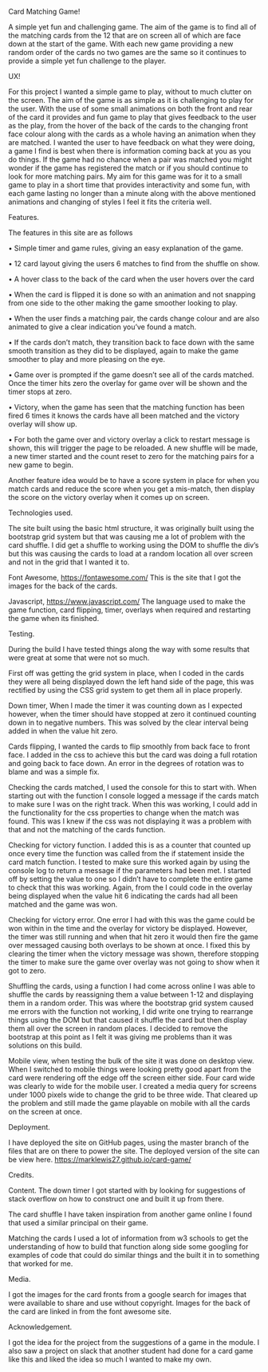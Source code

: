 Card Matching Game!


A simple yet fun and challenging game. The aim of the game is to find all of the matching cards from the 12 that are on 
screen all of which are face down at the start of the game.
With each new game providing a new random order of the cards no two games are the same so it continues to provide a simple
yet fun challenge to the player.


UX!

For this project I wanted a simple game to play, without to much clutter on the screen. The aim of the game is as simple 
as it is challenging to play for the user.
With the use of some small animations on both the front and rear of the card it provides and fun game to play that gives 
feedback to the user as the play, from the hover of the back of the cards to the changing front face colour along with the
cards as a whole having an animation when they are matched.
I wanted the user to have feedback on what they were doing, a game I find is best when there is information coming back at
you as you do things. If the game had no chance when a pair was matched you might wonder if the game has registered the match
or if you should continue to look for more matching pairs.
My aim for this game was for it to a small game to play in a short time that provides interactivity and some fun, with each
game lasting no longer than a minute along with the above mentioned animations and changing of styles I feel it fits the criteria well.


Features.

The features in this site are as follows 

•	Simple timer and game rules, giving an easy explanation of the game.

•	12 card layout giving the users 6 matches to find from the shuffle on show.

•	A hover class to the back of the card when the user hovers over the card

•	When the card is flipped it is done so with an animation and not snapping from one side to the other making the 
  game smoother looking to play.
  
•	When the user finds a matching pair, the cards change colour and are also animated to give a clear indication you’ve found a match.

•	If the cards don’t match, they transition back to face down with the same smooth transition as they did to be displayed, 
  again to make the game smoother to play and more pleasing on the eye.
  
•	Game over is prompted if the game doesn’t see all of the cards matched. Once the timer hits zero the overlay for game over 
  will be shown and the timer stops at zero.
  
•	Victory, when the game has seen that the matching function has been fired 6 times it knows the cards have all been matched 
  and the victory overlay will show up.
  
•	For both the game over and victory overlay a click to restart message is shown, this will trigger the page to be reloaded.
  A new shuffle will be made, a new timer started and the count reset to zero for the matching pairs for a new game to begin.
  
  
Another feature idea would be to have a score system in place for when you match cards and reduce the score when you get a mis-match,
then display the score on the victory overlay when it comes up on screen.


Technologies used.

The site built using the basic html structure, it was originally built using the bootstrap grid system but that was causing me a 
lot of problem with the card shuffle. I did get a shuffle to working using the DOM to shuffle the div’s but this was causing the 
cards to load at a random location all over screen and not in the grid that I wanted it to.

Font Awesome, https://fontawesome.com/  This is the site that I got the images for the back of the cards.

Javascript, https://www.javascript.com/ The language used to make the game function, card flipping, timer, overlays when required 
and restarting the game when its finished.


Testing.

During the build I have tested things along the way with some results that were great at some that were not so much.

First off was getting the grid system in place, when I coded in the cards they were all being displayed down the left hand side of
the page, this was rectified by using the CSS grid system to get them all in place properly.

Down timer, When I made the timer it was counting down as I expected however, when the timer should have stopped at zero it continued 
counting down in to negative numbers. This was solved by the clear interval being added in when the value hit zero.

Cards flipping, I wanted the cards to flip smoothly from back face to front face. I added in the css to achieve this but the card was
doing a full rotation and going back to face down. An error in the degrees of rotation was to blame and was a simple fix.

Checking the cards matched, I used the console for this to start with. When starting out with the function I console logged a message
if the cards match to make sure I was on the right track. When this was working, I could add in the functionality for the css 
properties to change when the match was found. This was I knew if the css was not displaying it was a problem with that and not 
the matching of the cards function.

Checking for victory function. I added this is as a counter that counted up once every time the function was called from the if 
statement inside the card match function. I tested to make sure this worked again by using the console log to return a message 
if the parameters had been met. I started off by setting the value to one so I didn’t have to complete the entire game to check 
that this was working. Again, from the I could code in the overlay being displayed when the value hit 6 indicating the cards had 
all been matched and the game was won.

Checking for victory error. One error I had with this was the game could be won within in the time and the overlay for victory
be displayed. However, the timer was still running and when that hit zero it would then fire the game over messaged causing both
overlays to be shown at once. I fixed this by clearing the timer when the victory message was shown, therefore stopping the timer
to make sure the game over overlay was not going to show when it got to zero.

Shuffling the cards, using a function I had come across online I was able to shuffle the cards by reassigning them a value between
1-12 and displaying them in a random order. This was where the bootstrap grid system caused me errors with the function not working,
I did write one trying to rearrange things using the DOM but that caused it shuffle the card but then display them all over the screen
in random places. I decided to remove the bootstrap at this point as I felt it was giving me problems than it was solutions on this 
build.

Mobile view, when testing the bulk of the site it was done on desktop view. When I switched to mobile things were looking pretty
good apart from the card were rendering off the edge off the screen either side. Four card wide was clearly to wide for the mobile user. 
I created a media query for screens under 1000 pixels wide to change the grid to be three wide. That cleared up the problem and still 
made the game playable on mobile with all the cards on the screen at once.


Deployment.

I have deployed the site on GitHub pages, using the master branch of the files that are on there to power the site.
The deployed version of the site can be view here. https://marklewis27.github.io/card-game/


Credits.

Content. 
The down timer I got started with by looking for suggestions of stack overflow on how to construct one and built it up from there.

The card shuffle I have taken inspiration from another game online I found that used a similar principal on their game.

Matching the cards I used a lot of information from w3 schools to get the understanding of how to build that function along side
some googling for examples of code that could do similar things and the built it in to something that worked for me.


Media.

I got the images for the card fronts from a google search for images that were available to share and use without copyright.
Images for the back of the card are linked in from the font awesome site.


Acknowledgement.

I got the idea for the project from the suggestions of a game in the module. I also saw a project on slack that another student had
done for a card game like this and liked the idea so much I wanted to make my own.



